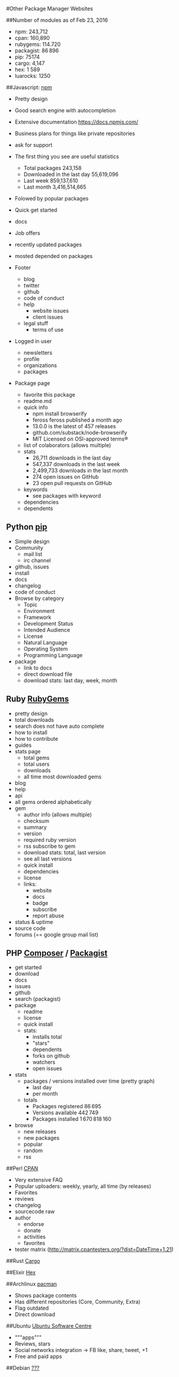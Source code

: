 #Other Package Manager Websites

##Number of modules as of Feb 23, 2016
- npm: 243,712
- cpan: 160,890
- rubygems: 114.720
- packagist: 86 896
- pip: 75174
- cargo: 4,147
- hex: 1 589
- luarocks: 1250


##Javascript: [npm](https://www.npmjs.com/)
- Pretty design
- Good search engine with autocompletion
- Extensive documentation https://docs.npmjs.com/
- Business plans for things like private repositories
- ask for support
- The first thing you see are useful statistics
  - Total packages 243,158
  - Downloaded in the last day 55,619,096
  - Last week 859,137,610
  - Last month 3,416,514,665
- Folowed by popular packages
- Quick get started
- docs
- Job offers
- recently updated packages
- mosted depended on packages
- Footer
	- blog
	- twitter
	- github
	- code of conduct
	- help
	  - website issues
	  - client issues
	- legal stuff
	  - terms of use

- Logged in user
  - newsletters
  - profile
  - organizations
  - packages
- Package page
  - favorite this package
  - readme.md
  - quick info
	- npm install browserify
	- feross feross published a month ago
	- 13.0.0 is the latest of 457 releases
	- github.com/substack/node-browserify
	- MIT  Licensed on OSI-approved terms®
  - list of colaborators (allows multiple)
  - stats
	- 26,711 downloads in the last day
	- 547,337 downloads in the last week
	- 2,499,733 downloads in the last month
	- 274 open issues on GitHub
	- 23 open pull requests on GitHub
  - keywords
  	- see packages with keyword
  - dependencies
  - dependents

## Python [pip](https://pypi.python.org/pypi/pip)
- Simple design
- Community
  - mail list
  - irc channel
- github, issues
- install
- docs
- changelog
- code of conduct
- Browse by category
	- Topic
	- Environment
	- Framework
	- Development Status
	- Intended Audience
	- License
	- Natural Language
	- Operating System
	- Programming Language
- package
	- link to docs
	- direct download file
	- download stats: last day, week, month

## Ruby [RubyGems](https://rubygems.org)
- pretty design
- total downloads
- search does not have auto complete
- how to install 
- how to contribute
- guides
- stats page
  - total gems
  - total users
  - downloads
  - all time most downloaded gems
- blog
- help
- api
- all gems ordered alphabetically
- gem
	- author info (allows multiple)
	- checksum
	- summary
	- version
	- required ruby version
	- rss subscribe to gem
	- download stats: total, last version
	- see all last versions
	- quick install
	- dependencies
	- license
	- links:
	  - website
	  - docs
	  - badge
	  - subscribe
	  - report abuse
- status & uptime
- source code
- forums (== google group mail list)

## PHP [Composer](https://getcomposer.org/) / [Packagist](https://getcomposer.org/)
- get started
- download
- docs
- issues
- github
- search (packagist)
- package
	- readme
	- license
	- quick install
	- stats: 
		- installs total
		- "stars"
		- dependents
		- forks on github
		- watchers
		- open issues
- stats
	- packages / versions installed over time (pretty graph)
		- last day
		- per month
	- totals
		- Packages registered 86 695
		- Versions available 442 749
		- Packages installed 1 670 818 160
- browse
	- new releases
	- new packages
	- popular
	- random
	- rss

##Perl [CPAN](http://www.cpan.org/)
- Very extensive FAQ
- Popular uploaders: weekly, yearly, all time (by releases)
- Favorites
- reviews
- changelog
- sourcecode raw
- author
	- endorse
	- donate
	- activities
	- favorites
- tester matrix (http://matrix.cpantesters.org/?dist=DateTime+1.21)

##Rust [Cargo](https://crates.io/)

##Elixir [Hex](https://hex.pm/)

##Archlinux [pacman](https://www.archlinux.org/packages/)
- Shows package contents
- Has different repositories (Core, Community, Extra)
- Flag outdated 
- Direct download

##Ubuntu [Ubuntu Software Centre](https://apps.ubuntu.com/cat/)
- """apps"""
- Reviews, stars
- Social networks integration -> FB like, share, tweet, +1
- Free and paid apps

##Debian [???](https://www.debian.org/distrib/packages)

